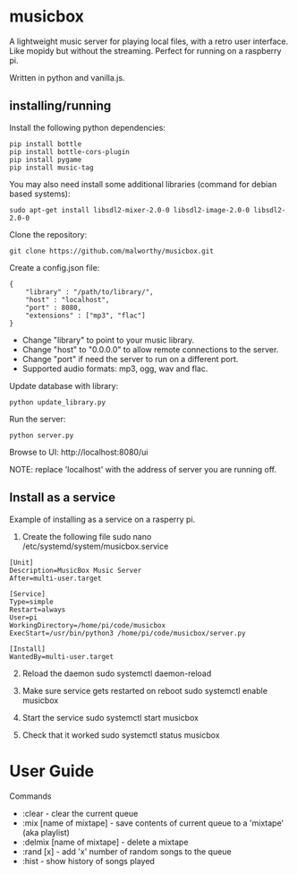 # musicbox

A lightweight music server for playing local files, with a retro user interface. Like mopidy but without the streaming. Perfect for running on a raspberry pi.

Written in python and vanilla.js.

## installing/running

Install the following python dependencies:

```
pip install bottle
pip install bottle-cors-plugin
pip install pygame
pip install music-tag
```

You may also need install some additional libraries (command for debian based systems):

```
sudo apt-get install libsdl2-mixer-2.0-0 libsdl2-image-2.0-0 libsdl2-2.0-0
```

Clone the repository:

```
git clone https://github.com/malworthy/musicbox.git
```

Create a config.json file:

```
{
    "library" : "/path/to/library/",
    "host" : "localhost",
    "port" : 8080,
    "extensions" : ["mp3", "flac"]
}
```

- Change "library" to point to your music library.
- Change "host" to "0.0.0.0" to allow remote connections to the server.
- Change "port" if need the server to run on a different port.
- Supported audio formats: mp3, ogg, wav and flac.

Update database with library:

```
python update_library.py
```

Run the server:

```
python server.py
```

Browse to UI:
http://localhost:8080/ui

NOTE: replace 'localhost' with the address of server you are running off.

## Install as a service

Example of installing as a service on a rasperry pi.

1. Create the following file
   sudo nano /etc/systemd/system/musicbox.service

```
[Unit]
Description=MusicBox Music Server
After=multi-user.target

[Service]
Type=simple
Restart=always
User=pi
WorkingDirectory=/home/pi/code/musicbox
ExecStart=/usr/bin/python3 /home/pi/code/musicbox/server.py

[Install]
WantedBy=multi-user.target
```

2. Reload the daemon
   sudo systemctl daemon-reload

3. Make sure service gets restarted on reboot
   sudo systemctl enable musicbox

4. Start the service
   sudo systemctl start musicbox

5. Check that it worked
   sudo systemctl status musicbox

# User Guide

Commands

- :clear - clear the current queue
- :mix [name of mixtape] - save contents of current queue to a 'mixtape' (aka playlist)
- :delmix [name of mixtape] - delete a mixtape
- :rand [x] - add 'x' number of random songs to the queue
- :hist - show history of songs played
